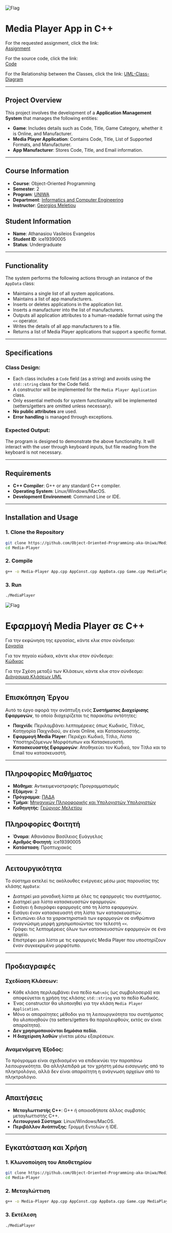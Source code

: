 ![Flag](https://upload.wikimedia.org/wikipedia/commons/thumb/a/a5/Flag_of_the_United_Kingdom_%281-2%29.svg/255px-Flag_of_the_United_Kingdom_%281-2%29.svg.png)

# Media Player App in C++

For the requested assignment, click the link:  
[Assignment](Assignment/)

For the source code, click the link:  
[Code](Code/)

For the Relationship between the Classes, click the link:
[UML-Class-Diagram](UML-Class-Diagram/)

---

## Project Overview

This project involves the development of a **Application Management System** that manages the following entities:

- **Game**: Includes details such as Code, Title, Game Category, whether it is Online, and Manufacturer.  
- **Media Player Application**: Contains Code, Title, List of Supported Formats, and Manufacturer.  
- **App Manufacturer**: Stores Code, Title, and Email information.

---

## Course Information
- **Course**: Object-Oriented Programming
- **Semester**: 2
- **Program**: [UNIWA](https://www.uniwa.gr/)
- **Department**: [Informatics and Computer Engineering](https://ice.uniwa.gr/)
- **Instructor**: [Georgios Meletiou](https://ice.uniwa.gr/emd_person/17562/)

## Student Information
- **Name**: Athanasiou Vasileios Evangelos
- **Student ID**: ice19390005
- **Status**: Undergraduate

---

## Functionality

The system performs the following actions through an instance of the `AppData` class:

- Maintains a single list of all system applications.
- Maintains a list of app manufacturers.
- Inserts or deletes applications in the application list.
- Inserts a manufacturer into the list of manufacturers.
- Outputs all application attributes to a human-readable format using the `<<` operator.
- Writes the details of all app manufacturers to a file.
- Returns a list of Media Player applications that support a specific format.

---

## Specifications

### Class Design:
- Each class includes a `Code` field (as a string) and avoids using the `std::string` class for the Code field.
- A constructor will be implemented for the `Media Player Application` class.
- Only essential methods for system functionality will be implemented (setters/getters are omitted unless necessary).
- **No public attributes** are used.
- **Error handling** is managed through exceptions.

### Expected Output:
The program is designed to demonstrate the above functionality. It will interact with the user through keyboard inputs, but file reading from the keyboard is not necessary.

---

## Requirements

- **C++ Compiler**: G++ or any standard C++ compiler.
- **Operating System**: Linux/Windows/MacOS.
- **Development Environment**: Command Line or IDE.

---

## Installation and Usage

### 1. Clone the Repository
```bash
git clone https://github.com/Object-Oriented-Programming-aka-Uniwa/Media-Player.git
cd Media-Player
```

### 2. Compile
```bash
g++ -o Media-Player App.cpp AppConst.cpp AppData.cpp Game.cpp MediaPlayer.cpp main.cpp
```

### 3. Run
```bash
./MediaPlayer
```


![Flag](https://upload.wikimedia.org/wikipedia/commons/thumb/5/5c/Flag_of_Greece.svg/255px-Flag_of_Greece.svg.png)

# Εφαρμογή Media Player σε C++

Για την εκφώνηση της εργασίας, κάντε κλικ στον σύνδεσμο:  
[Εργασία](Assignment/)

Για τον πηγαίο κώδικα, κάντε κλικ στον σύνδεσμο:  
[Κώδικας](Code/)

Για την Σχέση μεταξύ των Κλάσεων, κάντε κλικ στον σύνδεσμο:  
[Διάγραμμα Κλάσεων UML](UML-Class-Diagram/)

---

## Επισκόπηση Έργου

Αυτό το έργο αφορά την ανάπτυξη ενός **Συστήματος Διαχείρισης Εφαρμογών**, το οποίο διαχειρίζεται τις παρακάτω οντότητες:

- **Παιχνίδι**: Περιλαμβάνει λεπτομέρειες όπως Κωδικός, Τίτλος, Κατηγορία Παιχνιδιού, αν είναι Online, και Κατασκευαστής.  
- **Εφαρμογή Media Player**: Περιέχει Κωδικό, Τίτλο, Λίστα Υποστηριζόμενων Μορφότυπων και Κατασκευαστή.  
- **Κατασκευαστής Εφαρμογών**: Αποθηκεύει τον Κωδικό, τον Τίτλο και το Email του κατασκευαστή.

---

## Πληροφορίες Μαθήματος
- **Μάθημα**: Αντικειμενοστραφής Προγραμματισμός
- **Εξάμηνο**: 2
- **Πρόγραμμα**: [ΠΑΔΑ](https://www.uniwa.gr/)
- **Τμήμα**: [Μηχανικών Πληροφορικής και Υπολογιστών Υπολογιστών](https://ice.uniwa.gr/)
- **Καθηγητής**: [Γεώργιος Μελετίου](https://ice.uniwa.gr/emd_person/17562/)

## Πληροφορίες Φοιτητή
- **Όνομα**: Αθανάσιου Βασίλειος Ευάγγελος
- **Αριθμός Φοιτητή**: ice19390005
- **Κατάσταση**: Προπτυχιακός

---

## Λειτουργικότητα

Το σύστημα εκτελεί τις ακόλουθες ενέργειες μέσω μιας παρουσίας της κλάσης `AppData`:

- Διατηρεί μια μοναδική λίστα με όλες τις εφαρμογές του συστήματος.
- Διατηρεί μια λίστα κατασκευαστών εφαρμογών.
- Εισάγει ή διαγράφει εφαρμογές από τη λίστα εφαρμογών.
- Εισάγει έναν κατασκευαστή στη λίστα των κατασκευαστών.
- Εκτυπώνει όλα τα χαρακτηριστικά των εφαρμογών σε ανθρώπινα αναγνώσιμη μορφή χρησιμοποιώντας τον τελεστή `<<`.
- Γράφει τις λεπτομέρειες όλων των κατασκευαστών εφαρμογών σε ένα αρχείο.
- Επιστρέφει μια λίστα με τις εφαρμογές Media Player που υποστηρίζουν έναν συγκεκριμένο μορφότυπο.

---

## Προδιαγραφές

### Σχεδίαση Κλάσεων:
- Κάθε κλάση περιλαμβάνει ένα πεδίο `Κωδικός` (ως συμβολοσειρά) και αποφεύγεται η χρήση της κλάσης `std::string` για το πεδίο Κωδικός.
- Ένας constructor θα υλοποιηθεί για την κλάση `Media Player Application`.
- Μόνο οι απαραίτητες μέθοδοι για τη λειτουργικότητα του συστήματος θα υλοποιηθούν (τα setters/getters θα παραλειφθούν, εκτός αν είναι απαραίτητα).
- **Δεν χρησιμοποιούνται δημόσια πεδία.**
- **Η διαχείριση λαθών** γίνεται μέσω εξαιρέσεων.

### Αναμενόμενη Έξοδος:
Το πρόγραμμα είναι σχεδιασμένο να επιδεικνύει την παραπάνω λειτουργικότητα. Θα αλληλεπιδρά με τον χρήστη μέσω εισαγωγής από το πληκτρολόγιο, αλλά δεν είναι απαραίτητη η ανάγνωση αρχείων από το πληκτρολόγιο.

---

## Απαιτήσεις

- **Μεταγλωττιστής C++**: G++ ή οποιοσδήποτε άλλος συμβατός μεταγλωττιστής C++.
- **Λειτουργικό Σύστημα**: Linux/Windows/MacOS.
- **Περιβάλλον Ανάπτυξης**: Γραμμή Εντολών ή IDE.

---

## Εγκατάσταση και Χρήση

### 1. Κλωνοποίηση του Αποθετηρίου
```bash
git clone https://github.com/Object-Oriented-Programming-aka-Uniwa/Media-Player.git
cd Media-Player
```

### 2. Μεταγλώττιση
```bash
g++ -o Media-Player App.cpp AppConst.cpp AppData.cpp Game.cpp MediaPlayer.cpp main.cpp
```

### 3. Εκτέλεση
```bash
./MediaPlayer
```